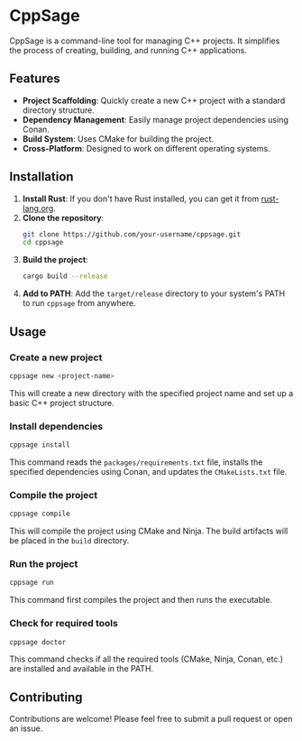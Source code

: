 # CppSage

CppSage is a command-line tool for managing C++ projects. It simplifies the process of creating, building, and running C++ applications.

## Features

- **Project Scaffolding**: Quickly create a new C++ project with a standard directory structure.
- **Dependency Management**: Easily manage project dependencies using Conan.
- **Build System**: Uses CMake for building the project.
- **Cross-Platform**: Designed to work on different operating systems.

## Installation

1. **Install Rust**: If you don't have Rust installed, you can get it from [rust-lang.org](https://www.rust-lang.org/).
2. **Clone the repository**:
   ```bash
   git clone https://github.com/your-username/cppsage.git
   cd cppsage
   ```
3. **Build the project**:
   ```bash
   cargo build --release
   ```
4. **Add to PATH**: Add the `target/release` directory to your system's PATH to run `cppsage` from anywhere.

## Usage

### Create a new project

```bash
cppsage new <project-name>
```

This will create a new directory with the specified project name and set up a basic C++ project structure.

### Install dependencies

```bash
cppsage install
```

This command reads the `packages/requirements.txt` file, installs the specified dependencies using Conan, and updates the `CMakeLists.txt` file.

### Compile the project

```bash
cppsage compile
```

This will compile the project using CMake and Ninja. The build artifacts will be placed in the `build` directory.

### Run the project

```bash
cppsage run
```

This command first compiles the project and then runs the executable.

### Check for required tools

```bash
cppsage doctor
```

This command checks if all the required tools (CMake, Ninja, Conan, etc.) are installed and available in the PATH.

## Contributing

Contributions are welcome! Please feel free to submit a pull request or open an issue.
